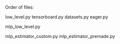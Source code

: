 Order of files:

low_level.py
tensorboard.py
datasets.py
eager.py

mlp_low_level.py

mlp_estimator_custom.py
mlp_estimator_premade.py
